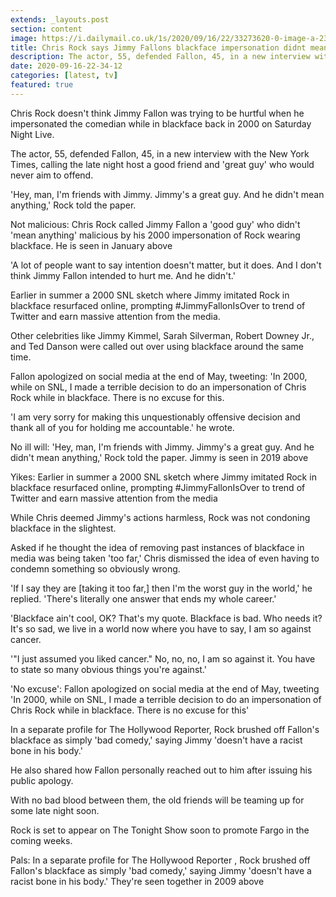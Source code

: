 ```yaml
---
extends: _layouts.post
section: content
image: https://i.dailymail.co.uk/1s/2020/09/16/22/33273620-0-image-a-233_1600291747703.jpg 
title: Chris Rock says Jimmy Fallons blackface impersonation didnt mean anything 
description: The actor, 55, defended Fallon, 45, in a new interview with the New York Times, calling the late night host a good friend and great guy who would never aim to offend. 
date: 2020-09-16-22-34-12 
categories: [latest, tv] 
featured: true 
--- 
```

Chris Rock doesn't think Jimmy Fallon was trying to be hurtful when he impersonated the comedian while in blackface back in 2000 on Saturday Night Live.

The actor, 55, defended Fallon, 45, in a new interview with the New York Times, calling the late night host a good friend and 'great guy' who would never aim to offend.

'Hey, man, I'm friends with Jimmy. Jimmy's a great guy. And he didn't mean anything,' Rock told the paper.

Not malicious: Chris Rock called Jimmy Fallon a 'good guy' who didn't 'mean anything' malicious by his 2000 impersonation of Rock wearing blackface. He is seen in January above

'A lot of people want to say intention doesn't matter, but it does. And I don't think Jimmy Fallon intended to hurt me. And he didn't.'

Earlier in summer a 2000 SNL sketch where Jimmy imitated Rock in blackface resurfaced online, prompting #JimmyFallonIsOver to trend of Twitter and earn massive attention from the media.

Other celebrities like Jimmy Kimmel, Sarah Silverman, Robert Downey Jr., and Ted Danson were called out over using blackface around the same time.

Fallon apologized on social media at the end of May, tweeting: 'In 2000, while on SNL, I made a terrible decision to do an impersonation of Chris Rock while in blackface. There is no excuse for this. 

'I am very sorry for making this unquestionably offensive decision and thank all of you for holding me accountable.' he wrote.

No ill will: 'Hey, man, I'm friends with Jimmy. Jimmy's a great guy. And he didn't mean anything,' Rock told the paper. Jimmy is seen in 2019 above

Yikes: Earlier in summer a 2000 SNL sketch where Jimmy imitated Rock in blackface resurfaced online, prompting #JimmyFallonIsOver to trend of Twitter and earn massive attention from the media

While Chris deemed Jimmy's actions harmless, Rock was not condoning blackface in the slightest.

Asked if he thought the idea of removing past instances of blackface in media was being taken 'too far,' Chris dismissed the idea of even having to condemn something so obviously wrong.

'If I say they are [taking it too far,] then I'm the worst guy in the world,' he replied. 'There's literally one answer that ends my whole career.'

'Blackface ain't cool, OK? That's my quote. Blackface is bad. Who needs it? It's so sad, we live in a world now where you have to say, I am so against cancer. 

'"I just assumed you liked cancer." No, no, no, I am so against it. You have to state so many obvious things you're against.' 

'No excuse': Fallon apologized on social media at the end of May, tweeting 'In 2000, while on SNL, I made a terrible decision to do an impersonation of Chris Rock while in blackface. There is no excuse for this'

In a separate profile for The Hollywood Reporter, Rock brushed off Fallon's blackface as simply 'bad comedy,' saying Jimmy 'doesn't have a racist bone in his body.'  

He also shared how Fallon personally reached out to him after issuing his public apology. 

With no bad blood between them, the old friends will be teaming up for some late night soon. 

Rock is set to appear on The Tonight Show soon to promote Fargo in the coming weeks.

Pals: In a separate profile for The Hollywood Reporter , Rock brushed off Fallon's blackface as simply 'bad comedy,' saying Jimmy 'doesn't have a racist bone in his body.' They're seen together in 2009 above

